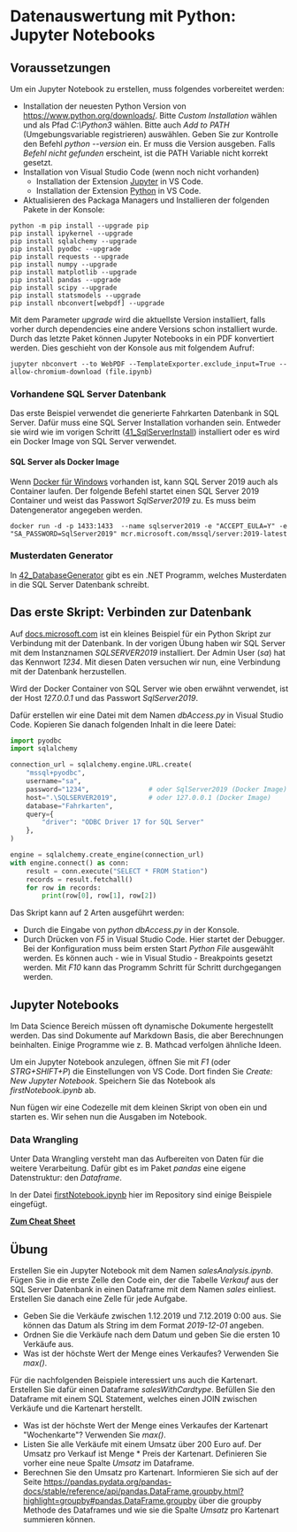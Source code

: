 # Datenauswertung mit Python: Jupyter Notebooks

## Voraussetzungen

Um ein Jupyter Notebook zu erstellen, muss folgendes vorbereitet werden:

- Installation der neuesten Python Version von https://www.python.org/downloads/.
  Bitte *Custom Installation* wählen und als Pfad *C:\Python3* wählen.
  Bitte auch *Add to PATH* (Umgebungsvariable registrieren) auswählen.
  Geben Sie zur Kontrolle den Befehl *python --version* ein. Er muss die Version ausgeben. Falls
  *Befehl nicht gefunden* erscheint, ist die PATH Variable nicht korrekt gesetzt.
- Installation von Visual Studio Code (wenn noch nicht vorhanden)
  - Installation der Extension [Jupyter](https://marketplace.visualstudio.com/items?itemName=ms-toolsai.jupyter) in VS Code.
  - Installation der Extension [Python](https://marketplace.visualstudio.com/items?itemName=ms-python.python) in VS Code.
- Aktualisieren des Packaga Managers und Installieren der folgenden Pakete in der Konsole:

```
python -m pip install --upgrade pip
pip install ipykernel --upgrade
pip install sqlalchemy --upgrade
pip install pyodbc --upgrade
pip install requests --upgrade
pip install numpy --upgrade
pip install matplotlib --upgrade
pip install pandas --upgrade
pip install scipy --upgrade
pip install statsmodels --upgrade
pip install nbconvert[webpdf] --upgrade
```

Mit dem Parameter *upgrade* wird die aktuellste Version installiert, falls vorher durch
dependencies eine andere Versions schon installiert wurde. Durch das letzte Paket können Jupyter
Notebooks in ein PDF konvertiert werden. Dies geschieht von der Konsole aus mit folgendem Aufruf:

```
jupyter nbconvert --to WebPDF --TemplateExporter.exclude_input=True --allow-chromium-download (file.ipynb)
```



### Vorhandene SQL Server Datenbank

Das erste Beispiel verwendet die generierte Fahrkarten Datenbank in SQL Server. Dafür muss
eine SQL Server Installation vorhanden sein. Entweder sie wird wie im vorigen Schritt
([41_SqlServerInstall](../41_SqlServerInstall/README.md)) installiert oder es wird ein Docker
Image von SQL Server verwendet.

#### SQL Server als Docker Image

Wenn [Docker für Windows](https://docs.docker.com/desktop/windows/install/#install-docker-desktop-on-windows)
vorhanden ist, kann SQL Server 2019 auch als Container laufen.
Der folgende Befehl startet einen SQL Server 2019 Container und weist das Passwort *SqlServer2019*
zu. Es muss beim Datengenerator angegeben werden.

```
docker run -d -p 1433:1433  --name sqlserver2019 -e "ACCEPT_EULA=Y" -e "SA_PASSWORD=SqlServer2019" mcr.microsoft.com/mssql/server:2019-latest      
```

### Musterdaten Generator

In [42_DatabaseGenerator](../42_DatabaseGenerator/README.md) gibt es ein .NET Programm, welches
Musterdaten in die SQL Server Datenbank schreibt.

## Das erste Skript: Verbinden zur Datenbank

Auf [docs.microsoft.com](https://docs.microsoft.com/en-us/sql/connect/python/pyodbc/step-3-proof-of-concept-connecting-to-sql-using-pyodbc?view=sql-server-ver15)
ist ein kleines Beispiel für ein Python Skript zur Verbindung mit der Datenbank. In der vorigen
Übung haben wir SQL Server mit dem Instanznamen *SQLSERVER2019* installiert. Der Admin User (*sa*)
hat das Kennwort *1234*. Mit diesen Daten versuchen wir nun, eine Verbindung mit der Datenbank
herzustellen.

Wird der Docker Container von SQL Server wie oben erwähnt verwendet, ist der Host *127.0.0.1*
und das Passwort *SqlServer2019*.

Dafür erstellen wir eine Datei mit dem Namen *dbAccess.py* in Visual Studio Code. Kopieren Sie danach
folgenden Inhalt in die leere Datei:

```python
import pyodbc
import sqlalchemy

connection_url = sqlalchemy.engine.URL.create(
    "mssql+pyodbc",
    username="sa",
    password="1234",               # oder SqlServer2019 (Docker Image)
    host=".\SQLSERVER2019",        # oder 127.0.0.1 (Docker Image)
    database="Fahrkarten",
    query={
        "driver": "ODBC Driver 17 for SQL Server"
    },
)

engine = sqlalchemy.create_engine(connection_url)
with engine.connect() as conn:
    result = conn.execute("SELECT * FROM Station")
    records = result.fetchall()
    for row in records:
        print(row[0], row[1], row[2])
```

Das Skript kann auf 2 Arten ausgeführt werden:

- Durch die Eingabe von *python dbAccess.py* in der Konsole.
- Durch Drücken von *F5* in Visual Studio Code. Hier startet der Debugger. Bei der Konfiguration muss
  beim ersten Start *Python File* ausgewählt werden. Es können auch - wie in Visual Studio - Breakpoints
  gesetzt werden. Mit *F10* kann das Programm Schritt für Schritt durchgegangen werden.

## Jupyter Notebooks

Im Data Science Bereich müssen oft dynamische Dokumente hergestellt werden. Das sind Dokumente
auf Markdown Basis, die aber Berechnungen beinhalten. Einige Programme wie z. B. Mathcad verfolgen
ähnliche Ideen.

Um ein Jupyter Notebook anzulegen, öffnen Sie mit *F1* (oder *STRG+SHIFT+P*) die Einstellungen von
VS Code. Dort finden Sie *Create: New Jupyter Notebook*. Speichern Sie das Notebook als
*firstNotebook.ipynb* ab.

Nun fügen wir eine Codezelle mit dem kleinen Skript von oben ein und starten es. Wir sehen nun
die Ausgaben im Notebook. 

### Data Wrangling

Unter Data Wrangling versteht man das Aufbereiten von Daten für die weitere Verarbeitung. Dafür
gibt es im Paket *pandas* eine eigene Datenstruktur: den *Dataframe*.

In der Datei [firstNotebook.ipynb](firstNotebook.ipynb) hier im Repository sind einige Beispiele
eingefügt.

**[Zum Cheat Sheet](https://pandas.pydata.org/Pandas_Cheat_Sheet.pdf)**

## Übung

Erstellen Sie ein Jupyter Notebook mit dem Namen *salesAnalysis.ipynb*. Fügen Sie in die erste
Zelle den Code ein, der die Tabelle *Verkauf* aus der SQL Server Datenbank in einen Dataframe
mit dem Namen *sales* einliest. Erstellen Sie danach eine Zelle für jede Aufgabe.

- Geben Sie die Verkäufe zwischen 1.12.2019 und 7.12.2019 0:00 aus. Sie können das Datum als
  String im dem Format *2019-12-01* angeben.
- Ordnen Sie die Verkäufe nach dem Datum und geben Sie die ersten 10 Verkäufe aus.
- Was ist der höchste Wert der Menge eines Verkaufes? Verwenden Sie *max()*.

Für die nachfolgenden Beispiele interessiert uns auch die Kartenart. Erstellen Sie dafür einen
Dataframe *salesWithCardtype*. Befüllen Sie den Dataframe mit einem SQL Statement, welches
einen JOIN zwischen Verkäufe und die Kartenart herstellt.

- Was ist der höchste Wert der Menge eines Verkaufes der Kartenart "Wochenkarte"? Verwenden Sie *max()*.
- Listen Sie alle Verkäufe mit einem Umsatz über 200 Euro auf. Der Umsatz pro Verkauf ist
  Menge * Preis der Kartenart. Definieren Sie vorher eine neue Spalte *Umsatz* im Dataframe.
- Berechnen Sie den Umsatz pro Kartenart. Informieren Sie sich auf der Seite
  https://pandas.pydata.org/pandas-docs/stable/reference/api/pandas.DataFrame.groupby.html?highlight=groupby#pandas.DataFrame.groupby
  über die groupby Methode des Dataframes und wie sie die Spalte *Umsatz* pro Kartenart
  summieren können.
